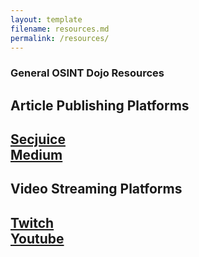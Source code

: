 ```yaml
---
layout: template
filename: resources.md
permalink: /resources/
---
```


<h3>General OSINT Dojo Resources</h3>
<h2>Article Publishing Platforms<h2>
<a href="https://www.secjuice.com/join-secjuice-writing-team/">Secjuice</a> <br>
<a href="https://about.medium.com/creators/">Medium</a><br>

<h2>Video Streaming Platforms<h2>
<a href="https://www.twitch.tv/">Twitch</a><br>
<a href="https://www.youtube.com"/>Youtube</a><br>
